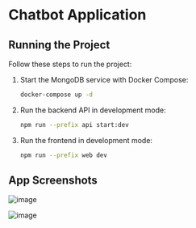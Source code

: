 # Chatbot Application

## Running the Project

Follow these steps to run the project:

1. Start the MongoDB service with Docker Compose:

   ```bash
   docker-compose up -d
   ```

2. Run the backend API in development mode:

   ```bash
   npm run --prefix api start:dev
   ```

3. Run the frontend in development mode:
   ```bash
   npm run --prefix web dev
   ```
## App Screenshots

![image](https://github.com/user-attachments/assets/8dcea826-9b6d-45ed-8564-7613832c08cf)

![image](https://github.com/user-attachments/assets/dd41ffb0-019e-4a4f-9c33-9faa58661669)


